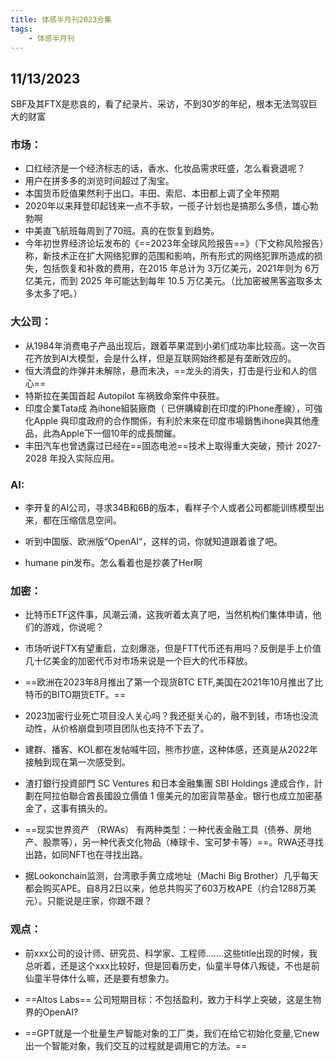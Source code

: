 ```yaml
---
title: 体感半月刊2023合集
tags: 
    - 体感半月刊
---
```




## 11/13/2023

SBF及其FTX是悲哀的，看了纪录片、采访，不到30岁的年纪，根本无法驾驭巨大的财富



### 市场：

- 口红经济是一个经济标志的话，香水、化妆品需求旺盛，怎么看衰退呢？
- 用户在拼多多的浏览时间超过了淘宝。
- 本国货币贬值果然利于出口。丰田、索尼、本田都上调了全年预期
- 2020年以来拜登印起钱来一点不手软，一揽子计划也是搞那么多债，雄心勃勃啊
- 中美直飞航班每周到了70班。真的在恢复到趋势。
- 今年初世界经济论坛发布的《==2023年全球风险报告==》（下文称风险报告）称，新技术正在扩大网络犯罪的范围和影响，所有形式的网络犯罪所造成的损失，包括恢复和补救的费用，在2015 年总计为 3万亿美元，2021年则为 6万亿美元，而到 2025 年可能达到每年 10.5 万亿美元。（比加密被黑客盗取多太多太多了吧。）





### 大公司：

- 从1984年消费电子产品出现后，跟着苹果混到小弟们成功率比较高。这一次百花齐放到AI大模型，会是什么样，但是互联网始终都是有垄断效应的。
- 恒大清盘的炸弹并未解除，悬而未决，==龙头的消失，打击是行业和人的信心==
- 特斯拉在美国首起 Autopilot 车祸致命案件中获胜。
- 印度企業Tata成 為ihone組裝廠商（ 已併購緯創在印度的iPhone產線），可強化Apple 與印度政府的合作關係，有利於末來在印度市場銷售ihone與其他產品，此為Apple下一個10年的成長關鏙。
- 丰田汽车也曾透露过已经在==固态电池==技术上取得重大突破，预计 2027-2028 年投入实际应用。



### AI:

- 李开复的AI公司，寻求34B和6B的版本，看样子个人或者公司都能训练模型出来，都在压缩信息空间。

- 听到中国版、欧洲版“OpenAI“，这样的词，你就知道跟着谁了吧。

- humane pin发布。怎么看着也是抄袭了Her啊

  

  


### 加密：

- 比特币ETF这件事，风潮云涌，这我听着太真了吧，当然机构们集体申请，他们的游戏，你说呢？

- 市场听说FTX有望重启，立刻爆涨，但是FTT代币还有用吗？反倒是手上价值几十亿美金的加密代币对市场来说是一个巨大的代币释放。

- ==欧洲在2023年8月推出了第一个现货BTC ETF,美国在2021年10月推出了比特币的BITO期货ETF。==

- 2023加密行业死亡项目没人关心吗？我还挺关心的，融不到钱，市场也没流动性，从价格崩盘到项目团队也支持不下去了。

- 建群、播客、KOL都在发帖喊牛回，熊市抄底，这种体感，还真是从2022年接触到现在第一次感受到。

- 渣打銀行投資部門 SC Ventures 和日本金融集團 SBI Holdings 達成合作，計劃在阿拉伯聯合酋長國設立價值 1 億美元的加密貨幣基金。银行也成立加密基金了，这事有搞头的。

- ==现实世界资产 （RWAs） 有两种类型：一种代表金融工具（债券、房地产、股票等），另一种代表文化物品（棒球卡、宝可梦卡等）==。RWA还寻找出路，如同NFT也在寻找出路。

- 据Lookonchain监测，台湾歌手黄立成地址（Machi Big Brother）几乎每天都会购买APE。自8月2日以来，他总共购买了603万枚APE（约合1288万美元）。只能说是庄家，你跟不跟？

  

  



### 观点：

- 前xxx公司的设计师、研究员、科学家、工程师.......这些title出现的时候，我总听着，还是这个xxx比较好，但是回看历史，仙童半导体八叛徒，不也是前仙童半导体什么嘛，还是要有想象力。

- ==Altos Labs==  公司短期目标：不包括盈利，致力于科学上突破，这是生物界的OpenAI?

- ==GPT就是一个批量生产智能对象的工厂类，我们在给它初始化变量,它new出一个智能对象，我们交互的过程就是调用它的方法。==

  

  

